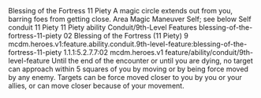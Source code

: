 <ability>
  <name>Blessing of the Fortress</name>
  <cost>11 Piety</cost>
  <flavor>A magic circle extends out from you, barring foes from getting close.</flavor>
  <keywords>
    <keyword>Area</keyword>
    <keyword>Magic</keyword>
  </keywords>
  <type>Maneuver</type>
  <distance>Self; see below</distance>
  <target>Self</target>
  <metadata>
    <class>conduit</class>
    <cost>11 Piety</cost>
    <cost_amount>11</cost_amount>
    <cost_resource>Piety</cost_resource>
    <feature_type>ability</feature_type>
    <file_dpath>Conduit/9th-Level Features</file_dpath>
    <item_id>blessing-of-the-fortress-11-piety</item_id>
    <item_index>02</item_index>
    <item_name>Blessing of the Fortress (11 Piety)</item_name>
    <level>9</level>
    <scc>mcdm.heroes.v1:feature.ability.conduit.9th-level-feature:blessing-of-the-fortress-11-piety</scc>
    <scdc>1.1.1:5.2.7.7:02</scdc>
    <source>mcdm.heroes.v1</source>
    <type>feature/ability/conduit/9th-level-feature</type>
  </metadata>
  <effects>
    <effect type="mundane">Until the end of the encounter or until you are dying, no target can approach within 5 squares of you by moving or by being force moved by any enemy. Targets can be force moved closer to you by you or your allies, or can move closer because of your movement.</effect>
  </effects>
</ability>

